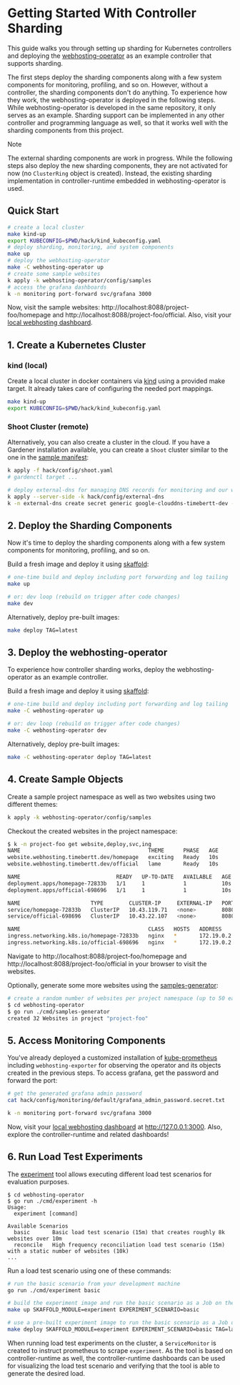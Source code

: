 # Getting Started With Controller Sharding

This guide walks you through setting up sharding for Kubernetes controllers and deploying the [webhosting-operator](../webhosting-operator/README.md) as an example controller that supports sharding.

The first steps deploy the sharding components along with a few system components for monitoring, profiling, and so on.
However, without a controller, the sharding components don't do anything.
To experience how they work, the webhosting-operator is deployed in the following steps.
While webhosting-operator is developed in the same repository, it only serves as an example.
Sharding support can be implemented in any other controller and programming language as well, so that it works well with the sharding components from this project.

> [!NOTE]
> The external sharding components are work in progress.
> While the following steps also deploy the new sharding components, they are not activated for now (no `ClusterRing` object is created).
> Instead, the existing sharding implementation in controller-runtime embedded in webhosting-operator is used.

## Quick Start

```bash
# create a local cluster
make kind-up
export KUBECONFIG=$PWD/hack/kind_kubeconfig.yaml
# deploy sharding, monitoring, and system components
make up
# deploy the webhosting-operator
make -C webhosting-operator up
# create some sample websites
k apply -k webhosting-operator/config/samples
# access the grafana dashboards
k -n monitoring port-forward svc/grafana 3000
```

Now, visit the sample websites: http://localhost:8088/project-foo/homepage and http://localhost:8088/project-foo/official.
Also, visit your [local webhosting dashboard](http://127.0.0.1:3000/d/NbmNpqEnk/webhosting?orgId=1).

## 1. Create a Kubernetes Cluster

### kind (local)

Create a local cluster in docker containers via [kind](https://kind.sigs.k8s.io/) using a provided make target.
It already takes care of configuring the needed port mappings.

```bash
make kind-up
export KUBECONFIG=$PWD/hack/kind_kubeconfig.yaml
```

### Shoot Cluster (remote)

Alternatively, you can also create a cluster in the cloud.
If you have a Gardener installation available, you can create a `Shoot` cluster similar to the one in the [sample manifest](../hack/config/shoot.yaml):

```bash
k apply -f hack/config/shoot.yaml
# gardenctl target ...

# deploy external-dns for managing DNS records for monitoring and our webhosting service
k apply --server-side -k hack/config/external-dns
k -n external-dns create secret generic google-clouddns-timebertt-dev --from-literal project=$PROJECT_NAME --from-file service-account.json=$SERVICE_ACCOUNT_FILE
```

## 2. Deploy the Sharding Components

Now it's time to deploy the sharding components along with a few system components for monitoring, profiling, and so on.

Build a fresh image and deploy it using [skaffold](https://skaffold.dev/):

```bash
# one-time build and deploy including port forwarding and log tailing
make up

# or: dev loop (rebuild on trigger after code changes)
make dev
```

Alternatively, deploy pre-built images:

```bash
make deploy TAG=latest
```

## 3. Deploy the webhosting-operator

To experience how controller sharding works, deploy the webhosting-operator as an example controller.

Build a fresh image and deploy it using [skaffold](https://skaffold.dev/):

```bash
# one-time build and deploy including port forwarding and log tailing
make -C webhosting-operator up

# or: dev loop (rebuild on trigger after code changes)
make -C webhosting-operator dev
```

Alternatively, deploy pre-built images:

```bash
make -C webhosting-operator deploy TAG=latest
```

## 4. Create Sample Objects

Create a sample project namespace as well as two websites using two different themes:

```bash
k apply -k webhosting-operator/config/samples
```

Checkout the created websites in the project namespace:

```bash
$ k -n project-foo get website,deploy,svc,ing
NAME                                        THEME      PHASE   AGE
website.webhosting.timebertt.dev/homepage   exciting   Ready   10s
website.webhosting.timebertt.dev/official   lame       Ready   10s

NAME                              READY   UP-TO-DATE   AVAILABLE   AGE
deployment.apps/homepage-72833b   1/1     1            1           10s
deployment.apps/official-698696   1/1     1            1           10s

NAME                      TYPE        CLUSTER-IP     EXTERNAL-IP   PORT(S)    AGE
service/homepage-72833b   ClusterIP   10.43.119.71   <none>        8080/TCP   10s
service/official-698696   ClusterIP   10.43.22.107   <none>        8080/TCP   10s

NAME                                        CLASS   HOSTS   ADDRESS      PORTS   AGE
ingress.networking.k8s.io/homepage-72833b   nginx   *       172.19.0.2   80      10s
ingress.networking.k8s.io/official-698696   nginx   *       172.19.0.2   80      10s
```

Navigate to http://localhost:8088/project-foo/homepage and http://localhost:8088/project-foo/official in your browser to visit the websites.

Optionally, generate some more websites using the [samples-generator](../webhosting-operator/cmd/samples-generator):

```bash
# create a random number of websites per project namespace (up to 50 each)
$ cd webhosting-operator
$ go run ./cmd/samples-generator
created 32 Websites in project "project-foo"
```

## 5. Access Monitoring Components

You've already deployed a customized installation of [kube-prometheus](https://github.com/prometheus-operator/kube-prometheus) including `webhosting-exporter` for observing the operator and its objects created in the previous steps.
To access grafana, get the password and forward the port:

```bash
# get the generated grafana admin password
cat hack/config/monitoring/default/grafana_admin_password.secret.txt

k -n monitoring port-forward svc/grafana 3000
```

Now, visit your [local webhosting dashboard](http://127.0.0.1:3000/d/NbmNpqEnk/webhosting?orgId=1) at http://127.0.0.1:3000.
Also, explore the controller-runtime and related dashboards!

## 6. Run Load Test Experiments

The [experiment](./cmd/experiment) tool allows executing different load test scenarios for evaluation purposes.

```text
$ cd webhosting-operator
$ go run ./cmd/experiment -h
Usage:
  experiment [command]

Available Scenarios
  basic       Basic load test scenario (15m) that creates roughly 8k websites over 10m
  reconcile   High frequency reconciliation load test scenario (15m) with a static number of websites (10k)
...
```

Run a load test scenario using one of these commands:

```bash
# run the basic scenario from your development machine
go run ./cmd/experiment basic

# build the experiment image and run the basic scenario as a Job on the cluster
make up SKAFFOLD_MODULE=experiment EXPERIMENT_SCENARIO=basic

# use a pre-built experiment image to run the basic scenario as a Job on the cluster
make deploy SKAFFOLD_MODULE=experiment EXPERIMENT_SCENARIO=basic TAG=latest
```

When running load test experiments on the cluster, a `ServiceMonitor` is created to instruct prometheus to scrape `experiment`.
As the tool is based on controller-runtime as well, the controller-runtime dashboards can be used for visualizing the load test scenario and verifying that the tool is able to generate the desired load.
